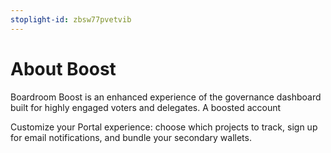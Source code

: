 ```yaml
---
stoplight-id: zbsw77pvetvib
---
```


# About Boost

Boardroom Boost is an enhanced experience of the governance dashboard built for highly engaged voters and delegates. A boosted account 





Customize your Portal experience: choose which projects to track, sign up for email notifications, and bundle your secondary wallets.


